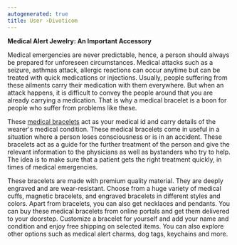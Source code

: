```yaml
---
autogenerated: true
title: User ›Divoticom
---
```


**Medical Alert Jewelry: An Important Accessory**

Medical emergencies are never predictable, hence, a person should always be prepared for unforeseen circumstances. Medical attacks such as a seizure, asthmas attack, allergic reactions can occur anytime but can be treated with quick medications or injections. Usually, people suffering from these ailments carry their medication with them everywhere. But when an attack happens, it is difficult to convey the people around that you are already carrying a medication. That is why a medical bracelet is a boon for people who suffer from problems like these.

These [medical bracelets](https://divotiusa.com/) act as your medical id and carry details of the wearer's medical condition. These medical bracelets come in useful in a situation where a person loses consciousness or is in an accident. These bracelets act as a guide for the further treatment of the person and give the relevant information to the physicians as well as bystanders who try to help. The idea is to make sure that a patient gets the right treatment quickly, in times of medical emergencies.

These bracelets are made with premium quality material. They are deeply engraved and are wear-resistant. Choose from a huge variety of medical cuffs, magnetic bracelets, and engraved bracelets in different styles and colors. Apart from bracelets, you can also get necklaces and pendants. You can buy these medical bracelets from online portals and get them delivered to your doorstep. Customize a bracelet for yourself and add your name and condition and enjoy free shipping on selected items. You can also explore other options such as medical alert charms, dog tags, keychains and more.
